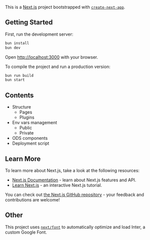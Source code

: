 This is a [Next.js](https://nextjs.org/) project bootstrapped with [`create-next-app`](https://github.com/vercel/next.js/tree/canary/packages/create-next-app).

## Getting Started

First, run the development server:

```bash
bun install
bun dev
```

Open [http://localhost:3000](http://localhost:3000) with your browser.

To compile the project and run a production version:

```bash
bun run build
bun start
```

## Contents

- Structure
  - Pages
  - Plugins
- Env vars management
  - Public
  - Private
- ODS components
- Deployment script

## Learn More

To learn more about Next.js, take a look at the following resources:

- [Next.js Documentation](https://nextjs.org/docs) - learn about Next.js features and API.
- [Learn Next.js](https://nextjs.org/learn) - an interactive Next.js tutorial.

You can check out [the Next.js GitHub repository](https://github.com/vercel/next.js/) - your feedback and contributions are welcome!

## Other

This project uses [`next/font`](https://nextjs.org/docs/basic-features/font-optimization) to automatically optimize and load Inter, a custom Google Font.
